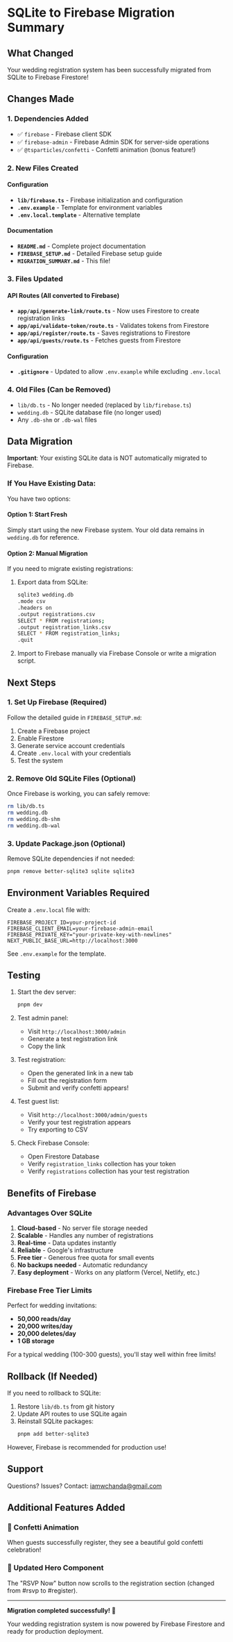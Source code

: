 # SQLite to Firebase Migration Summary

## What Changed

Your wedding registration system has been successfully migrated from SQLite to Firebase Firestore!

## Changes Made

### 1. Dependencies Added
- ✅ `firebase` - Firebase client SDK
- ✅ `firebase-admin` - Firebase Admin SDK for server-side operations
- ✅ `@tsparticles/confetti` - Confetti animation (bonus feature!)

### 2. New Files Created

#### Configuration
- **`lib/firebase.ts`** - Firebase initialization and configuration
- **`.env.example`** - Template for environment variables
- **`.env.local.template`** - Alternative template

#### Documentation
- **`README.md`** - Complete project documentation
- **`FIREBASE_SETUP.md`** - Detailed Firebase setup guide
- **`MIGRATION_SUMMARY.md`** - This file!

### 3. Files Updated

#### API Routes (All converted to Firebase)
- **`app/api/generate-link/route.ts`** - Now uses Firestore to create registration links
- **`app/api/validate-token/route.ts`** - Validates tokens from Firestore
- **`app/api/register/route.ts`** - Saves registrations to Firestore
- **`app/api/guests/route.ts`** - Fetches guests from Firestore

#### Configuration
- **`.gitignore`** - Updated to allow `.env.example` while excluding `.env.local`

### 4. Old Files (Can be Removed)
- `lib/db.ts` - No longer needed (replaced by `lib/firebase.ts`)
- `wedding.db` - SQLite database file (no longer used)
- Any `.db-shm` or `.db-wal` files

## Data Migration

**Important**: Your existing SQLite data is NOT automatically migrated to Firebase.

### If You Have Existing Data:

You have two options:

#### Option 1: Start Fresh
Simply start using the new Firebase system. Your old data remains in `wedding.db` for reference.

#### Option 2: Manual Migration
If you need to migrate existing registrations:

1. Export data from SQLite:
   ```bash
   sqlite3 wedding.db
   .mode csv
   .headers on
   .output registrations.csv
   SELECT * FROM registrations;
   .output registration_links.csv
   SELECT * FROM registration_links;
   .quit
   ```

2. Import to Firebase manually via Firebase Console or write a migration script.

## Next Steps

### 1. Set Up Firebase (Required)

Follow the detailed guide in `FIREBASE_SETUP.md`:

1. Create a Firebase project
2. Enable Firestore
3. Generate service account credentials
4. Create `.env.local` with your credentials
5. Test the system

### 2. Remove Old SQLite Files (Optional)

Once Firebase is working, you can safely remove:
```bash
rm lib/db.ts
rm wedding.db
rm wedding.db-shm
rm wedding.db-wal
```

### 3. Update Package.json (Optional)

Remove SQLite dependencies if not needed:
```bash
pnpm remove better-sqlite3 sqlite sqlite3
```

## Environment Variables Required

Create a `.env.local` file with:

```env
FIREBASE_PROJECT_ID=your-project-id
FIREBASE_CLIENT_EMAIL=your-firebase-admin-email
FIREBASE_PRIVATE_KEY="your-private-key-with-newlines"
NEXT_PUBLIC_BASE_URL=http://localhost:3000
```

See `.env.example` for the template.

## Testing

1. Start the dev server:
   ```bash
   pnpm dev
   ```

2. Test admin panel:
   - Visit `http://localhost:3000/admin`
   - Generate a test registration link
   - Copy the link

3. Test registration:
   - Open the generated link in a new tab
   - Fill out the registration form
   - Submit and verify confetti appears!

4. Test guest list:
   - Visit `http://localhost:3000/admin/guests`
   - Verify your test registration appears
   - Try exporting to CSV

5. Check Firebase Console:
   - Open Firestore Database
   - Verify `registration_links` collection has your token
   - Verify `registrations` collection has your test registration

## Benefits of Firebase

### Advantages Over SQLite

1. **Cloud-based** - No server file storage needed
2. **Scalable** - Handles any number of registrations
3. **Real-time** - Data updates instantly
4. **Reliable** - Google's infrastructure
5. **Free tier** - Generous free quota for small events
6. **No backups needed** - Automatic redundancy
7. **Easy deployment** - Works on any platform (Vercel, Netlify, etc.)

### Firebase Free Tier Limits

Perfect for wedding invitations:
- **50,000 reads/day**
- **20,000 writes/day**
- **20,000 deletes/day**
- **1 GB storage**

For a typical wedding (100-300 guests), you'll stay well within free limits!

## Rollback (If Needed)

If you need to rollback to SQLite:

1. Restore `lib/db.ts` from git history
2. Update API routes to use SQLite again
3. Reinstall SQLite packages:
   ```bash
   pnpm add better-sqlite3
   ```

However, Firebase is recommended for production use!

## Support

Questions? Issues? Contact: [iamwchanda@gmail.com](mailto:iamwchanda@gmail.com)

## Additional Features Added

### 🎉 Confetti Animation
When guests successfully register, they see a beautiful gold confetti celebration!

### 🎨 Updated Hero Component
The "RSVP Now" button now scrolls to the registration section (changed from #rsvp to #register).

---

**Migration completed successfully!** 🎊

Your wedding registration system is now powered by Firebase Firestore and ready for production deployment.

